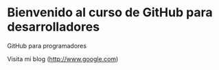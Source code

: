 # Bienvenido al curso de GitHub para desarrolladores


GitHub para programadores 


Visita mi blog (http://www.google.com)
